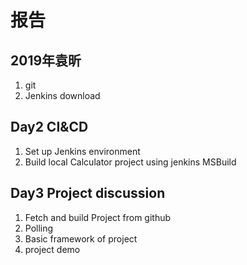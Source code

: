 # 报告





## 2019年袁昕

1.  git
2.  Jenkins download

## Day2 CI&CD

1. Set up Jenkins environment 
2. Build local Calculator project using jenkins MSBuild

## Day3 Project discussion

1. Fetch and build Project from github
2. Polling 
3. Basic framework of project
4. project demo

